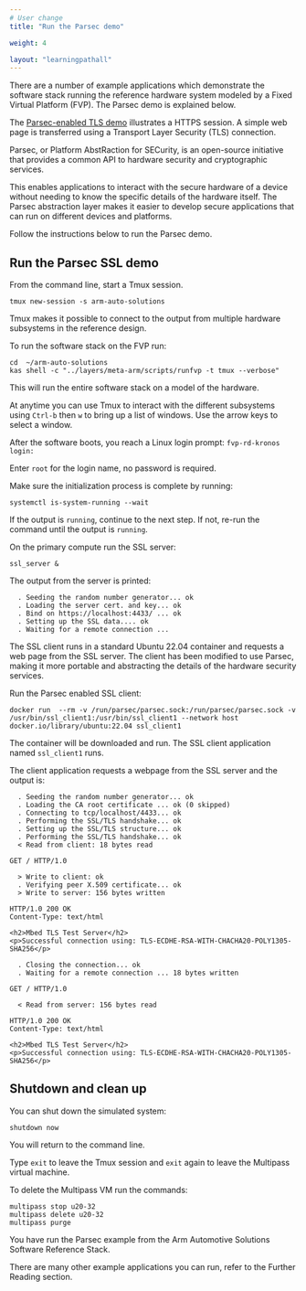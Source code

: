 ```yaml
---
# User change
title: "Run the Parsec demo"

weight: 4

layout: "learningpathall"
---
```



There are a number of example applications which demonstrate the software stack running the reference hardware system modeled by a Fixed Virtual Platform (FVP). The Parsec demo is explained below. 

The [Parsec-enabled TLS demo](https://arm-auto-solutions.docs.arm.com/en/v1.1/design/applications/parsec_enabled_tls.html) illustrates a HTTPS session. A simple web page is transferred using a Transport Layer Security (TLS) connection.

Parsec, or Platform AbstRaction for SECurity, is an open-source initiative that provides a common API to hardware security and cryptographic services.

This enables applications to interact with the secure hardware of a device without needing to know the specific details of the hardware itself. The Parsec abstraction layer makes it easier to develop secure applications that can run on different devices and platforms.   

Follow the instructions below to run the Parsec demo.

## Run the Parsec SSL demo

From the command line, start a Tmux session.

```console
tmux new-session -s arm-auto-solutions
```

Tmux makes it possible to connect to the output from multiple hardware subsystems in the reference design. 

To run the software stack on the FVP run:

```console
cd  ~/arm-auto-solutions
kas shell -c "../layers/meta-arm/scripts/runfvp -t tmux --verbose"
```

This will run the entire software stack on a model of the hardware. 

At anytime you can use Tmux to interact with the different subsystems using `Ctrl-b` then `w` to bring up a list of windows. Use the arrow keys to select a window. 

After the software boots, you reach a Linux login prompt: `fvp-rd-kronos login:`

Enter `root` for the login name, no password is required. 

Make sure the initialization process is complete by running:

```console
systemctl is-system-running --wait
```

If the output is `running`, continue to the next step. If not, re-run the command until the output is `running`.

On the primary compute run the SSL server:

```console
ssl_server &
```

The output from the server is printed:

```output
  . Seeding the random number generator... ok
  . Loading the server cert. and key... ok
  . Bind on https://localhost:4433/ ... ok
  . Setting up the SSL data.... ok
  . Waiting for a remote connection ...
```

The SSL client runs in a standard Ubuntu 22.04 container and requests a web page from the SSL server. The client has been modified to use Parsec, making it more portable and abstracting the details of the hardware security services. 

Run the Parsec enabled SSL client: 

```console
docker run  --rm -v /run/parsec/parsec.sock:/run/parsec/parsec.sock -v /usr/bin/ssl_client1:/usr/bin/ssl_client1 --network host docker.io/library/ubuntu:22.04 ssl_client1
```

The container will be downloaded and run. The SSL client application named `ssl_client1` runs.

The client application requests a webpage from the SSL server and the output is:

```output
  . Seeding the random number generator... ok
  . Loading the CA root certificate ... ok (0 skipped)
  . Connecting to tcp/localhost/4433... ok
  . Performing the SSL/TLS handshake... ok
  . Setting up the SSL/TLS structure... ok
  . Performing the SSL/TLS handshake... ok
  < Read from client: 18 bytes read

GET / HTTP/1.0

  > Write to client: ok
  . Verifying peer X.509 certificate... ok
  > Write to server: 156 bytes written

HTTP/1.0 200 OK
Content-Type: text/html

<h2>Mbed TLS Test Server</h2>
<p>Successful connection using: TLS-ECDHE-RSA-WITH-CHACHA20-POLY1305-SHA256</p>

  . Closing the connection... ok
  . Waiting for a remote connection ... 18 bytes written

GET / HTTP/1.0

  < Read from server: 156 bytes read

HTTP/1.0 200 OK
Content-Type: text/html

<h2>Mbed TLS Test Server</h2>
<p>Successful connection using: TLS-ECDHE-RSA-WITH-CHACHA20-POLY1305-SHA256</p>
```

## Shutdown and clean up

You can shut down the simulated system:

```console
shutdown now
```

You will return to the command line.

Type `exit` to leave the Tmux session and `exit` again to leave the Multipass virtual machine. 

To delete the Multipass VM run the commands:

```console
multipass stop u20-32
multipass delete u20-32
multipass purge
```

You have run the Parsec example from the Arm Automotive Solutions Software Reference Stack.

There are many other example applications you can run, refer to the Further Reading section.